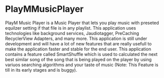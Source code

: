 # PlayMMusicPlayer
PlayM Music Player is a Music Player that lets you play music with preseted equilzer setting if that file is in any playlist. This application uses technologies like background services, Jaudiotagger, PreCaching RecyclerView Adapters, and many more. This application is still under development and will have a lot of new features that are really usefull to make the application faster and stable for the end user. This application contains a feature called SmartShuffle which is used to calculated the next best similar song of the song that is being played on the player by using variuos searching algorithms and your taste of music (Note: This Feature is till in its early stages and is buggy).
